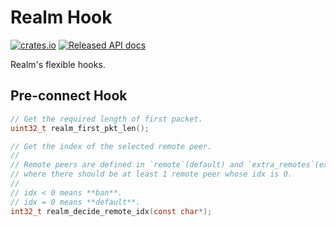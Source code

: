 # Realm Hook

[![crates.io](https://img.shields.io/crates/v/realm_hook.svg)](https://crates.io/crates/realm_hook)
[![Released API docs](https://docs.rs/realm_hook/badge.svg)](https://docs.rs/realm_hook)

Realm's flexible hooks.

## Pre-connect Hook

```c
// Get the required length of first packet.
uint32_t realm_first_pkt_len();
```

```c
// Get the index of the selected remote peer.
//
// Remote peers are defined in `remote`(default) and `extra_remotes`(extended),
// where there should be at least 1 remote peer whose idx is 0.
//
// idx < 0 means **ban**.
// idx = 0 means **default**.
int32_t realm_decide_remote_idx(const char*);
```
